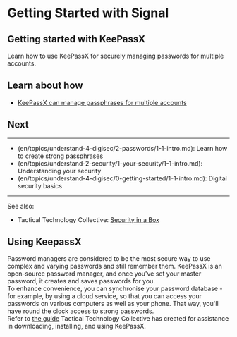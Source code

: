# Getting Started with Signal
## Getting started with KeePassX
Learn how to use KeePassX for securely managing passwords for multiple accounts.


## Learn about how
 - [KeePassX can manage passphrases for multiple accounts](en/topics/tool-4-keepassx/0-getting-started/3-learn.md)


## Next
---
- (en/topics/understand-4-digisec/2-passwords/1-1-intro.md): Learn how to create strong passphrases
- (en/topics/understand-2-security/1-your-security/1-1-intro.md): Understanding your security
- (en/topics/understand-4-digisec/0-getting-started/1-1-intro.md): Digital security basics
---
See also:
- Tactical Technology Collective: [Security in a Box](https://securityinabox.org/en/guide/keepassx/os-x)


## Using KeepassX
Password managers are considered to be the most secure way to use complex and varying passwords and still remember them. KeePassX is an open-source password manager, and once you've set your master password, it creates and saves passwords for you.
<br>
To enhance convenience, you can synchronise your password database - for example, by using a cloud service, so that you can access your passwords on various computers as well as your phone. That way, you'll have round the clock access to strong passwords.
<br>
Refer to [the guide](https://securityinabox.org/en/guide/keepassx/os-x) Tactical Technology Collective has created for assistance in downloading, installing, and using KeePassX.


